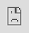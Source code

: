 ```yaml
---
layout: post
title: "성훈이는 결혼에 대해 말한다."
author: "Kpop News"
thumbnail: "https://www.allkpop.com/upload/2021/02/content/050353/thumb/1612515223_germainej.jpg"
tags: 
---
```




<div class="video_wrapper" style="padding-top: 56.25%;">
    <iframe id="player" class="main_video" src="https://www.youtube.com/embed/QRY1uVQ8ZLE" width="100%" height="100%" frameborder="0" allowfullscreen="" style="display: block !important; position: absolute; top: 0px; left: 0px; width: 100%; height: 100%;"></iframe>
</div>


성훈이 박나래와의 결혼, 연애설에 대한 생각을 털어놨다.

`제시의 쇼터뷰` 2월 4일 방송에서 성훈이 게스트로 출연했고, 제시는 "`나 혼자 산다` 멤버 중 누구와 가장 친하게 지내느냐"고 물었다. 박나래야?" 배우 측은 "사실 초반에는 박나래밖에 친하지 않아 박나래가 가장 친한 친구였다. 요즘 이시은이랑 기안84를 보는 것 같아요."

성훈은 박나래와 사귄다는 루머에 대해 제시가 묻자 "그 루머는 거기서 그쳤다. 왜냐하면 우리는 매우 가깝고, 우리의 친구들도 매우 가깝기 때문입니다." 그러자 제시는 "당신은 여자친구가 없으니 여기서 프러포즈를 해주세요. 그것에 대해 생각해 보셨습니까? 다음 여자친구와 결혼해야 한다는 생각?"

성훈은 기본적으로 지금은 결혼할 생각이 없다. 결혼하자마자 또 다른 책임이 생겼다. 솔직히 일만으로도 에너지가 많이 소모된다고 말했다. 다만 이 래퍼는 "2021년 결혼에 대한 기사가 나올 것 같다"고 말을 이었다.

위의 성훈의 `샤워뷰`를 확인해 보세요!